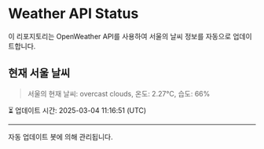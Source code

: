 
# Weather API Status

이 리포지토리는 OpenWeather API를 사용하여 서울의 날씨 정보를 자동으로 업데이트합니다.

## 현재 서울 날씨
> 서울의 현재 날씨: overcast clouds, 온도: 2.27°C, 습도: 66%

⏳ 업데이트 시간: 2025-03-04 11:16:51 (UTC)

---
자동 업데이트 봇에 의해 관리됩니다.
